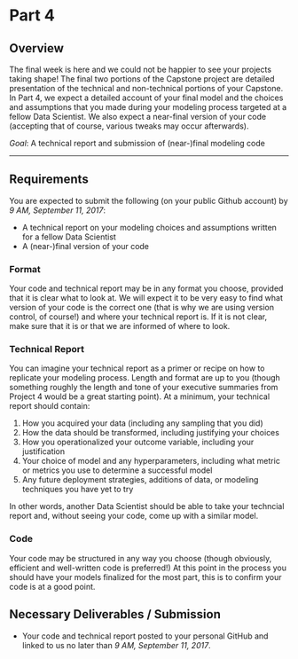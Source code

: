 # Part 4

## Overview 

The final week is here and we could not be happier to see your projects taking shape! The final two portions of the Capstone project are detailed presentation of the technical and non-technical portions of your Capstone. In Part 4, we expect a detailed account of your final model and the choices and assumptions that you made during your modeling process targeted at a fellow Data Scientist. We also expect a near-final version of your code (accepting that of course, various tweaks may occur afterwards).

_Goal_: A technical report and submission of (near-)final modeling code

---

## Requirements

You are expected to submit the following (on your public Github account) by _9 AM, September 11, 2017_:

- A technical report on your modeling choices and assumptions written for a fellow Data Scientist
- A (near-)final version of your code

### Format

Your code and technical report may be in any format you choose, provided that it is clear what to look at. We will expect it to be very easy to find what version of your code is the correct one (that is why we are using version control, of course!) and where your technical report is. If it is not clear, make sure that it is or that we are informed of where to look.

### Technical Report

You can imagine your technical report as a primer or recipe on how to replicate your modeling process. Length and format are up to you (though something roughly the length and tone of your executive summaries from Project 4 would be a great starting point). At a minimum, your technical report should contain:

1. How you acquired your data (including any sampling that you did)
2. How the data should be transformed, including justifying your choices
3. How you operationalized your outcome variable, including your justification
4. Your choice of model and any hyperparameters, including what metric or metrics you use to determine a successful model
5. Any future deployment strategies, additions of data, or modeling techniques you have yet to try

In other words, another Data Scientist should be able to take your techncial report and, without seeing your code, come up with a similar model.

### Code

Your code may be structured in any way you choose (though obviously, efficient and well-written code is preferred!) At this point in the process you should have your models finalized for the most part, this is to confirm your code is at a good point.

## Necessary Deliverables / Submission

- Your code and technical report posted to your personal GitHub and linked to us no later than  _9 AM, September 11, 2017_.